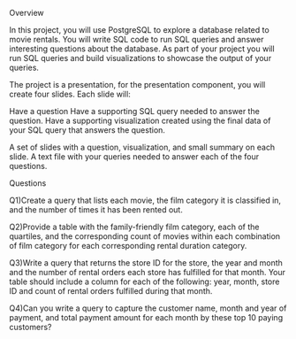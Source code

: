 ﻿Overview

In this project, you will use PostgreSQL to explore a database related to movie rentals. 
You will write SQL code to run SQL queries and answer interesting questions about the database. 
As part of your project you will run SQL queries and build visualizations to showcase the output of your queries.


The project is a presentation, for the presentation component, you will create four slides. Each slide will:

Have a question 
Have a supporting SQL query needed to answer the question.
Have a supporting visualization created using the final data of your SQL query that answers the question.


A set of slides with a question, visualization, and small summary on each slide. A text file with your queries needed to answer each of the four questions.

Questions

Q1)Create a query that lists each movie, the film category it is classified in, and the number of times it has been rented out.


Q2)Provide a table with the family-friendly film category, each of the quartiles, 
and the corresponding count of movies within each combination of film category for each corresponding rental duration category. 


Q3)Write a query that returns the store ID for the store, the year and month and the number of rental orders each store has fulfilled for that month. 
Your table should include a column for each of the following: year, month, store ID and count of rental orders fulfilled during that month. 


Q4)Can you write a query to capture the customer name, month and year of payment, and total payment amount for each month by these top 10 paying customers?




